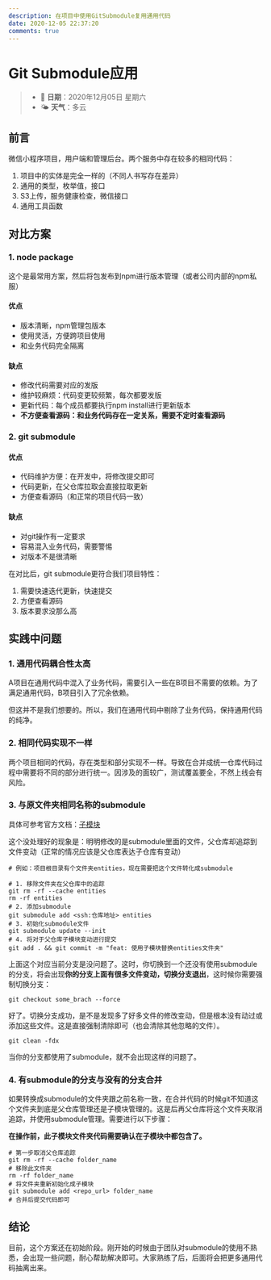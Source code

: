 ```yaml
---
description: 在项目中使用GitSubmodule复用通用代码
date: 2020-12-05 22:37:20
comments: true
---
```


# Git Submodule应用

> * 📅 **日期**：2020年12月05日 星期六
> * 🌤 **天气**：多云

## 前言

微信小程序项目，用户端和管理后台。两个服务中存在较多的相同代码：

1. 项目中的实体是完全一样的（不同人书写存在差异）
2. 通用的类型，枚举值，接口
3. S3上传，服务健康检查，微信接口
4. 通用工具函数

## 对比方案

### 1. node package

这个是最常用方案，然后将包发布到npm进行版本管理（或者公司内部的npm私服）

#### 优点

- 版本清晰，npm管理包版本
- 使用灵活，方便跨项目使用
- 和业务代码完全隔离

#### 缺点

- 修改代码需要对应的发版
- 维护较麻烦：代码变更较频繁，每次都要发版
- 更新代码：每个成员都要执行npm install进行更新版本
- **不方便查看源码：和业务代码存在一定关系，需要不定时查看源码**

### 2. git submodule

#### 优点

- 代码维护方便：在开发中，将修改提交即可
- 代码更新，在父仓库拉取会直接拉取更新
- 方便查看源码（和正常的项目代码一致）

#### 缺点

- 对git操作有一定要求
- 容易混入业务代码，需要警惕
- 对版本不是很清晰

在对比后，git submodule更符合我们项目特性：

1. 需要快速迭代更新，快速提交
2. 方便查看源码
3. 版本要求没那么高

## 实践中问题

### 1. 通用代码耦合性太高

A项目在通用代码中混入了业务代码，需要引入一些在B项目不需要的依赖。为了满足通用代码，B项目引入了冗余依赖。

但这并不是我们想要的。所以，我们在通用代码中剔除了业务代码，保持通用代码的纯净。

### 2. 相同代码实现不一样

两个项目相同的代码，存在类型和部分实现不一样。导致在合并成统一仓库代码过程中需要将不同的部分进行统一。因涉及的面较广，测试覆盖要全，不然上线会有风险。

### 3. 与原文件夹相同名称的submodule

具体可参考官方文档：[子模块](https://git-scm.com/book/zh/v2/Git-%E5%B7%A5%E5%85%B7-%E5%AD%90%E6%A8%A1%E5%9D%97)

这个没处理好的现象是：明明修改的是submodule里面的文件，父仓库却追踪到文件变动（正常的情况应该是父仓库表达子仓库有变动）

```shell
# 例如：项目根目录有个文件夹entities，现在需要把这个文件转化成submodule

# 1. 移除文件夹在父仓库中的追踪
git rm -rf --cache entities
rm -rf entities
# 2. 添加submodule
git submodule add <ssh:仓库地址> entities
# 3. 初始化submodule文件
git submodule update --init
# 4. 将对于父仓库子模块变动进行提交
git add . && git commit -m "feat: 使用子模块替换entities文件夹"
```

上面这个对应当前分支是没问题了。这时，你切换到一个还没有使用submodule的分支，将会出现**你的分支上面有很多文件变动，切换分支退出**，这时候你需要强制切换分支：

```shell
git checkout some_brach --force
```

好了。切换分支成功，是不是发现多了好多文件的修改变动，但是根本没有动过或添加这些文件。这是直接强制清除即可（也会清除其他忽略的文件）。

```shell
git clean -fdx
```

当你的分支都使用了submodule，就不会出现这样的问题了。

### 4. 有submodule的分支与没有的分支合并

如果转换成submodule的文件夹跟之前名称一致，在合并代码的时候git不知道这个文件夹到底是父仓库管理还是子模块管理的。这是后再父仓库将这个文件夹取消追踪，并使用submodule管理。需要进行以下步骤：

**在操作前，此子模块文件夹代码需要确认在子模块中都包含了。**

```shell
# 第一步取消父仓库追踪
git rm -rf --cache folder_name
# 移除此文件夹
rm -rf folder_name
# 将文件夹重新初始化成子模块
git submodule add <repo_url> folder_name
# 合并后提交代码即可
```

## 结论

目前，这个方案还在初始阶段。刚开始的时候由于团队对submodule的使用不熟悉，会出现一些问题，耐心帮助解决即可。大家熟练了后，后面将会把更多通用代码抽离出来。
